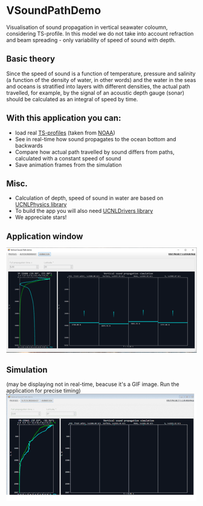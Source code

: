 # VSoundPathDemo
Visualisation of sound propagation in vertical seawater coloumn, considering TS-profile.
In this model we do not take into account refraction and beam spreading - only variability of speed of sound with depth.

## Basic theory
Since the speed of sound is a function of temperature, pressure and salinity (a function of the density of water, in other words) and the water in the seas and oceans is stratified into layers with different densities, the actual path travelled, for example, by the signal of an acoustic depth gauge (sonar) should be calculated as an integral of speed by time.

## With this application you can:
* load real [TS-profiles](/Profiles) (taken from [NOAA](https://www.nodc.noaa.gov/OC5/SELECT/dbsearch/dbsearch.html))
* See in real-time how sound propagates to the ocean bottom and backwards
* Compare how actual path travelled by sound differs from paths, calculated with a constant speed of sound
* Save animation frames from the simulation

## Misc.
* Calculation of depth, speed of sound in water are based on [UCNLPhysics library](https://github.com/ucnl/UCNLPhysics)  
* To build the app you will also need [UCNLDrivers library](https://github.com/ucnl/UCNLDrivers)
* We appreciate stars!

## Application window
![Screenshot](/Pics/screen1.png)

## Simulation
(may be displaying not in real-time, beacuse it's a GIF image. Run the application for precise timing)
![Simulation](/Pics/simulation.gif)


